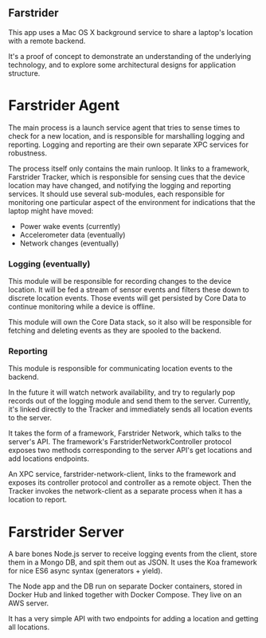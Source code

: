 Farstrider
----------

This app uses a Mac OS X background service to share a laptop's location with a remote backend.

It's a proof of concept to demonstrate an understanding of the underlying technology, and to explore some architectural designs for application structure.

Farstrider Agent
=================

The main process is a launch service agent that tries to sense times to check for a new location, and is responsible for marshalling logging and reporting. Logging and reporting are their own separate XPC services for robustness.

The process itself only contains the main runloop. It links to a framework, Farstrider Tracker, which is responsible for sensing cues that the device location may have changed, and notifying the logging and reporting services. It should use several sub-modules, each responsible for monitoring one particular aspect of the environment for indications that the laptop might have moved:

* Power wake events (currently)
* Accelerometer data (eventually)
* Network changes (eventually)

### Logging (eventually) ###

This module will be responsible for recording changes to the device location. It will be fed a stream of sensor events and filters these down to discrete location events. Those events will get persisted by Core Data to continue monitoring while a device is offline.

This module will own the Core Data stack, so it also will be responsible for fetching and deleting events as they are spooled to the backend.

### Reporting ###

This module is responsible for communicating location events to the backend.

In the future it will watch network availability, and try to regularly pop records out of the logging module and send them to the server. Currently, it's linked directly to the Tracker and immediately sends all location events to the server.

It takes the form of a framework, Farstrider Network, which talks to the server's API. The framework's FarstriderNetworkController protocol exposes two methods corresponding to the server API's get locations and add locations endpoints.

An XPC service, farstrider-network-client, links to the framework and exposes its controller protocol and controller as a remote object. Then the Tracker invokes the network-client as a separate process when it has a location to report.

Farstrider Server
=================

A bare bones Node.js server to receive logging events from the client, store them in a Mongo DB, and spit them out as JSON. It uses the Koa framework for nice ES6 async syntax (generators + yield).

The Node app and the DB run on separate Docker containers, stored in Docker Hub and linked together with Docker Compose. They live on an AWS server.

It has a very simple API with two endpoints for adding a location and getting all locations.

